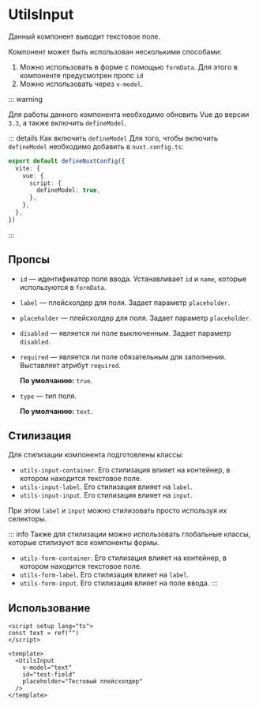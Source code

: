 # UtilsInput

Данный компонент выводит текстовое поле.

Компонент может быть использован несколькими способами:

1. Можно использовать в форме с помощью `formData`. Для этого в компоненте предусмотрен пропс `id`
1. Можно использовать через `v-model`.

::: warning

Для работы данного компонента необходимо обновить Vue до версии `3.3`, а также включить `defineModel`.

::: details Как включить `defineModel`
Для того, чтобы включить `defineModel` необходимо добавить в `nuxt.config.ts`:

```ts
export default defineNuxtConfig({
  vite: {
    vue: {
      script: {
        defineModel: true,
      },
    },
  },
})
```

:::

## Пропсы

- `id` — идентификатор поля ввода. Устанавливает `id` и `name`, которые используются в `formData`.

- `label` — плейсхолдер для поля. Задает параметр `placeholder`.

- `placeholder` — плейсхолдер для поля. Задает параметр `placeholder`.

- `disabled` — является ли поле выключенным. Задает параметр `disabled`.

- `required` — является ли поле обязательным для заполнения. Выставляет атрибут `required`.

  **По умолчанию:** `true`.

- `type` — тип поля.

  **По умолчанию:** `text`.

## Стилизация

Для стилизации компонента подготовлены классы:

- `utils-input-container`. Его стилизация влияет на контейнер, в котором находится текстовое поле.
- `utils-input-label`. Его стилизация влияет на `label`.
- `utils-input-input`. Его стилизация влияет на `input`.

При этом `label` и `input` можно стилизовать просто используя их селекторы.

::: info
Также для стилизации можно использовать глобальные классы, которые стилизуют все компоненты формы.

- `utils-form-container`. Его стилизация влияет на контейнер, в котором находится текстовое поле.
- `utils-form-label`. Его стилизация влияет на `label`.
- `utils-form-input`. Его стилизация влияет на поле ввода.
:::

## Использование

```vue
<script setup lang="ts">
const text = ref("")
</script>

<template>
  <UtilsInput
    v-model="text"
    id="test-field"
    placeholder="Тестовый плейсхолдер"
  />
</template>
```
